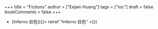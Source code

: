 +++
title = "Fictions"
author = ["Eejain Huang"]
tags = ["toc"]
draft = false
bookComments = false
+++

-   [Inferno 目色]({{< relref "Inferno 目色" >}})
